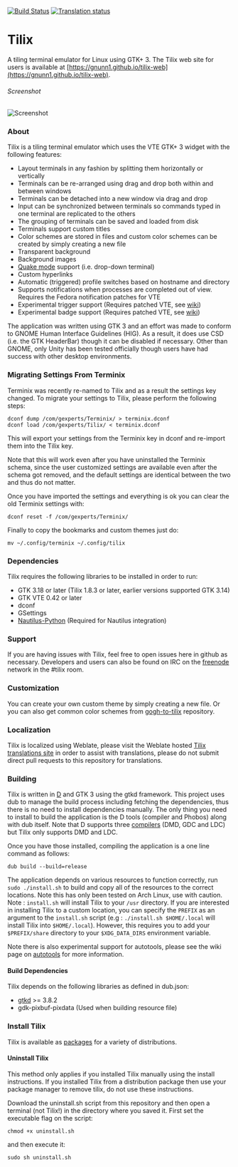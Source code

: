 [![Build Status](https://travis-ci.org/gnunn1/tilix.svg?branch=master)](https://travis-ci.org/gnunn1/tilix)
[![Translation status](https://hosted.weblate.org/widgets/tilix/-/svg-badge.svg)](https://hosted.weblate.org/engage/tilix/?utm_source=widget)
# Tilix
A tiling terminal emulator for Linux using GTK+ 3. The Tilix web site for users is available at [https://gnunn1.github.io/tilix-web](https://gnunn1.github.io/tilix-web).

###### Screenshot
![Screenshot](https://gnunn1.github.io/tilix-web/assets/images/gallery/tilix-screenshot-1.png)

### About

Tilix is a tiling terminal emulator which uses the VTE GTK+ 3 widget with the following features:

* Layout terminals in any fashion by splitting them horizontally or vertically
* Terminals can be re-arranged using drag and drop both within and between windows
* Terminals can be detached into a new window via drag and drop
* Input can be synchronized between terminals so commands typed in one terminal are replicated to the others
* The grouping of terminals can be saved and loaded from disk
* Terminals support custom titles
* Color schemes are stored in files and custom color schemes can be created by simply creating a new file
* Transparent background
* Background images
* [Quake mode](https://github.com/gnunn1/tilix/wiki/Quake-Mode) support (i.e. drop-down terminal)
* Custom hyperlinks
* Automatic (triggered) profile switches based on hostname and directory
* Supports notifications when processes are completed out of view. Requires the Fedora notification patches for VTE
* Experimental trigger support (Requires patched VTE, see [wiki](https://github.com/gnunn1/tilix/wiki/Automatic-(Triggered)-Profile-Switching))
* Experimental badge support (Requires patched VTE, see [wiki](https://github.com/gnunn1/tilix/wiki/Badges))

The application was written using GTK 3 and an effort was made to conform to GNOME Human Interface Guidelines (HIG). As a result, it does use CSD (i.e. the GTK HeaderBar) though it can be disabled if necessary. Other than GNOME, only Unity has been tested officially though users have had success with other desktop environments.

### Migrating Settings From Terminix

Terminix was recently re-named to Tilix and as a result the settings key changed. To migrate your settings to Tilix, please perform the following steps:

```
dconf dump /com/gexperts/Terminix/ > terminix.dconf
dconf load /com/gexperts/Tilix/ < terminix.dconf
```
This will export your settings from the Terminix key in dconf and re-import them into the Tilix key.

Note that this will work even after you have uninstalled the Terminix schema, since the user customized settings are available even after the schema got removed, and the default settings are identical between the two and thus do not matter.

Once you have imported the settings and everything is ok you can clear the old Terminix settings with:
```
dconf reset -f /com/gexperts/Terminix/
```
Finally to copy the bookmarks and custom themes just do:

```
mv ~/.config/terminix ~/.config/tilix
```

### Dependencies

Tilix requires the following libraries to be installed in order to run:
* GTK 3.18 or later (Tilix 1.8.3 or later, earlier versions supported GTK 3.14)
* GTK VTE 0.42 or later
* dconf
* GSettings
* [Nautilus-Python](https://wiki.gnome.org/Projects/NautilusPython) (Required for Nautilus integration)

### Support

If you are having issues with Tilix, feel free to open issues here in github as necessary. Developers and users can  also be found on IRC on the [freenode](https://freenode.net) network in the #tilix room.

### Customization

You can create your own custom theme by simply creating a new file. Or you can also get common color schemes from [gogh-to-tilix](https://github.com/isacikgoz/gogh-to-tilix) repository.

### Localization

Tilix is localized using Weblate, please visit the Weblate hosted [Tilix translations site](https://hosted.weblate.org/projects/tilix/translations) in order to assist with translations, please do not submit direct pull requests to this repository for translations.

### Building

Tilix is written in [D](https://dlang.org/) and GTK 3 using the gtkd framework. This project uses dub to manage the build process including fetching the dependencies, thus there is no need to install dependencies manually. The only thing you need to install to build the application is the D tools (compiler and Phobos) along with dub itself. Note that D supports three [compilers](https://wiki.dlang.org/Compilers) (DMD, GDC and LDC) but Tilix only supports DMD and LDC.

Once you have those installed, compiling the application is a one line command as follows:

```
dub build --build=release
```

The application depends on various resources to function correctly, run `sudo ./install.sh` to build and copy all of the resources to the correct locations. Note this has only been tested on Arch Linux, use with caution.
Note : `install.sh` will install Tilix to your `/usr` directory. If you are interested in installing Tilix to a custom location, you can specify the `PREFIX` as an argument to the `install.sh` script (e.g : `./install.sh $HOME/.local` will install Tilix into `$HOME/.local`). However, this requires you to add your `$PREFIX/share` directory to your `$XDG_DATA_DIRS` environment variable.

Note there is also experimental support for autotools, please see the wiki page on [autotools](https://github.com/gnunn1/tilix/wiki/Building-with-Autotools) for more information.

#### Build Dependencies

Tilix depends on the following libraries as defined in dub.json:
* [gtkd](http://gtkd.org/) >= 3.8.2
* gdk-pixbuf-pixdata (Used when building resource file)

### Install Tilix

Tilix is available as [packages](https://gnunn1.github.io/tilix-web/#packages) for a variety of distributions.

#### Uninstall Tilix

This method only applies if you installed Tilix manually using the install instructions. If you installed Tilix from a distribution package then use your package manager to remove tilix, do not use these instructions.

Download the uninstall.sh script from this repository and then open a terminal (not Tilix!) in the directory where you saved it. First set the executable flag on the script:

```
chmod +x uninstall.sh
```

and then execute it:

```
sudo sh uninstall.sh
```
